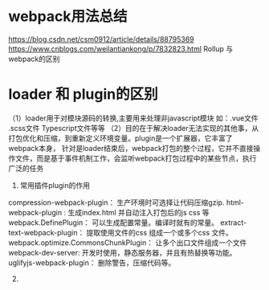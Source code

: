 # webpack用法总结
https://blog.csdn.net/csm0912/article/details/88795369 
https://www.cnblogs.com/weilantiankong/p/7832823.html   Rollup 与 webpack的区别

# loader 和 plugin的区别
（1）loader用于对模块源码的转换,主要用来处理非javascript模块 如：.vue文件 .scss文件 Typescript文件等等
（2）目的在于解决loader无法实现的其他事，从打包优化和压缩，到重新定义环境变量。plugin是一个扩展器，它丰富了webpack本身，
针对是loader结束后，webpack打包的整个过程，它并不直接操作文件，而是基于事件机制工作，会监听webpack打包过程中的某些节点，执行广泛的任务


1. 常用插件plugin的作用

compression-webpack-plugin： 生产环境时可选择让代码压缩gzip.
html-webpack-plugin : 生成index.html 并自动注入打包后的js css 等
webpack.DefinePlugin： 可以生成配置常量。编译时就有的常量。
extract-text-webpack-plugin： 提取使用文件的css 组成一个或多个css 文件。
webpack.optimize.CommonsChunkPlugin： 让多个出口文件组成一个文件
webpack-dev-server: 开发时使用，静态服务器，并且有热替换等功能。
uglifyjs-webpack-plugin： 删除警告，压缩代码等。

2. 